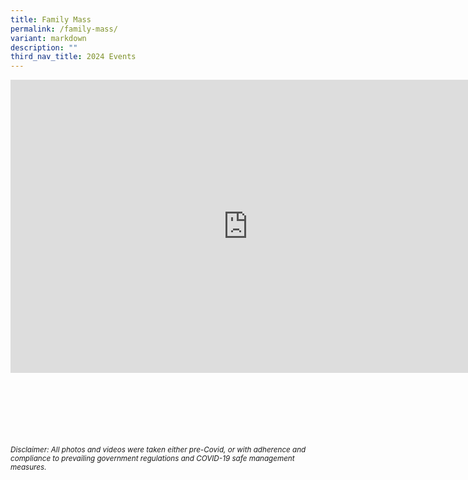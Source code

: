```yaml
---
title: Family Mass
permalink: /family-mass/
variant: markdown
description: ""
third_nav_title: 2024 Events
---
```

<iframe allowfullscreen="true" height="469" width="760" frameborder="0" src="https://docs.google.com/presentation/d/e/2PACX-1vS23uGrLjGx0DSYsMqzuFNpNPDS_Y8p4wGqRWzjHc2zrzOThadmVlAqfREMl5fvPJ6-13Wodq9PBR5Q/embed?start=true&amp;loop=true&amp;delayms=3000"></iframe>



<br><br><br><br><br><br>
<sup>_Disclaimer: All photos and videos were taken either pre-Covid, or with adherence and compliance to prevailing government regulations and COVID-19 safe management measures._</sup>